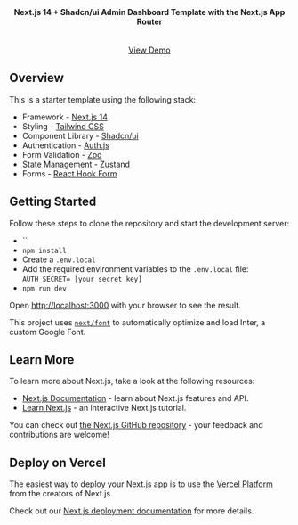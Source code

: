 <div align="center"><strong>Next.js 14 + Shadcn/ui Admin Dashboard Template with the Next.js App Router</strong></div>
<br />
<br />
<div align="center">
<a href="">View Demo</a>
<span>
</div>

## Overview

This is a starter template using the following stack:

- Framework - [Next.js 14](https://nextjs.org/)
- Styling - [Tailwind CSS](https://tailwindcss.com)
- Component Library - [Shadcn/ui](https://ui.shadcn.com)
- Authentication - [Auth.js](https://authjs.dev/)
- Form Validation - [Zod](https://zod.dev)
- State Management - [Zustand](https://docs.pmnd.rs/zustand/getting-started/introduction)
- Forms - [React Hook Form](https://react-hook-form.com/)

## Getting Started

Follow these steps to clone the repository and start the development server:

- ``
- `npm install`
- Create a `.env.local`
- Add the required environment variables to the `.env.local` file:
  `AUTH_SECRET= [your secret key]`
- `npm run dev`

Open [http://localhost:3000](http://localhost:3000) with your browser to see the result.

This project uses [`next/font`](https://nextjs.org/docs/basic-features/font-optimization) to automatically optimize and load Inter, a custom Google Font.

## Learn More

To learn more about Next.js, take a look at the following resources:

- [Next.js Documentation](https://nextjs.org/docs) - learn about Next.js features and API.
- [Learn Next.js](https://nextjs.org/learn) - an interactive Next.js tutorial.

You can check out [the Next.js GitHub repository](https://github.com/vercel/next.js/) - your feedback and contributions are welcome!

## Deploy on Vercel

The easiest way to deploy your Next.js app is to use the [Vercel Platform](https://vercel.com/new?utm_medium=default-template&filter=next.js&utm_source=create-next-app&utm_campaign=create-next-app-readme) from the creators of Next.js.

Check out our [Next.js deployment documentation](https://nextjs.org/docs/deployment) for more details.
